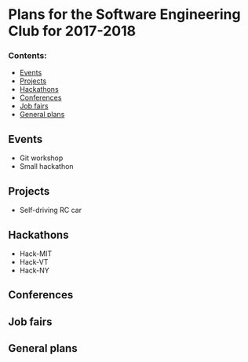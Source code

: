 # Plans for the Software Engineering Club for 2017-2018
### Contents:
* [Events]()
* [Projects]()
* [Hackathons]()
* [Conferences]()
* [Job fairs]()
* [General plans]()

## Events
* Git workshop
* Small hackathon

## Projects
* Self-driving RC car

## Hackathons
* Hack-MIT
* Hack-VT
* Hack-NY

## Conferences

## Job fairs

## General plans
